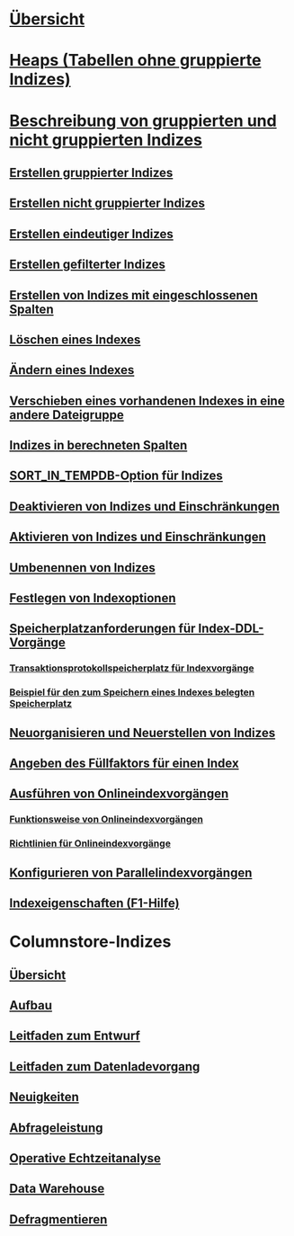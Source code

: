 # [Übersicht](indexes.md)  
# [Heaps (Tabellen ohne gruppierte Indizes)](heaps-tables-without-clustered-indexes.md)  
# [Beschreibung von gruppierten und nicht gruppierten Indizes](clustered-and-nonclustered-indexes-described.md)  
## [Erstellen gruppierter Indizes](create-clustered-indexes.md)  
## [Erstellen nicht gruppierter Indizes](create-nonclustered-indexes.md)  
## [Erstellen eindeutiger Indizes](create-unique-indexes.md)  
## [Erstellen gefilterter Indizes](create-filtered-indexes.md)  
## [Erstellen von Indizes mit eingeschlossenen Spalten](create-indexes-with-included-columns.md)  
## [Löschen eines Indexes](delete-an-index.md)  
## [Ändern eines Indexes](modify-an-index.md)  
## [Verschieben eines vorhandenen Indexes in eine andere Dateigruppe](move-an-existing-index-to-a-different-filegroup.md)  
## [Indizes in berechneten Spalten](indexes-on-computed-columns.md)  
## [SORT_IN_TEMPDB-Option für Indizes](sort-in-tempdb-option-for-indexes.md)  
## [Deaktivieren von Indizes und Einschränkungen](disable-indexes-and-constraints.md)  
## [Aktivieren von Indizes und Einschränkungen](enable-indexes-and-constraints.md)  
## [Umbenennen von Indizes](rename-indexes.md)  
## [Festlegen von Indexoptionen](set-index-options.md)  
## [Speicherplatzanforderungen für Index-DDL-Vorgänge](disk-space-requirements-for-index-ddl-operations.md)  
### [Transaktionsprotokollspeicherplatz für Indexvorgänge](transaction-log-disk-space-for-index-operations.md)  
### [Beispiel für den zum Speichern eines Indexes belegten Speicherplatz](index-disk-space-example.md)  
## [Neuorganisieren und Neuerstellen von Indizes](reorganize-and-rebuild-indexes.md)  
## [Angeben des Füllfaktors für einen Index](specify-fill-factor-for-an-index.md)  
## [Ausführen von Onlineindexvorgängen](perform-index-operations-online.md)  
### [Funktionsweise von Onlineindexvorgängen](how-online-index-operations-work.md)  
### [Richtlinien für Onlineindexvorgänge](guidelines-for-online-index-operations.md)  
## [Konfigurieren von Parallelindexvorgängen](configure-parallel-index-operations.md)  
## [Indexeigenschaften (F1-Hilfe)](index-properties-f1-help.md)  

# Columnstore-Indizes
## [Übersicht](columnstore-indexes-overview.md)  
## [Aufbau](../../relational-databases/sql-server-index-design-guide.md#columnstore_index)  
## [Leitfaden zum Entwurf](columnstore-indexes-design-guidance.md)  
## [Leitfaden zum Datenladevorgang](columnstore-indexes-data-loading-guidance.md)  
## [Neuigkeiten](columnstore-indexes-what-s-new.md)  
## [Abfrageleistung](columnstore-indexes-query-performance.md)  
## [Operative Echtzeitanalyse](get-started-with-columnstore-for-real-time-operational-analytics.md)  
## [Data Warehouse](columnstore-indexes-data-warehouse.md)  
## [Defragmentieren](columnstore-indexes-defragmentation.md)  

